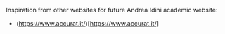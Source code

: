 Inspiration from other websites for future Andrea Idini academic website:
- (https://www.accurat.it/)[https://www.accurat.it/]
